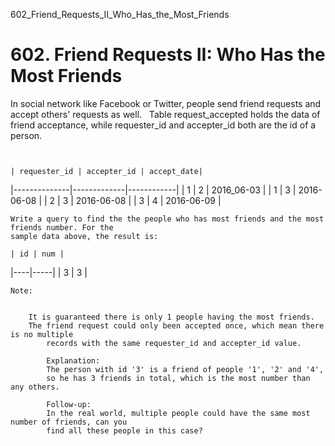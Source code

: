 602_Friend_Requests_II_Who_Has_the_Most_Friends
# 602. Friend Requests II: Who Has the Most Friends

In social network like Facebook or Twitter, people send friend requests and accept others'
    requests as well.
     
    Table request_accepted holds the data of friend acceptance, while
    requester_id and accepter_id both are the id of a person.

     

    | requester_id | accepter_id | accept_date|
|--------------|-------------|------------|
| 1            | 2           | 2016_06-03 |
| 1            | 3           | 2016-06-08 |
| 2            | 3           | 2016-06-08 |
| 3            | 4           | 2016-06-09 |

    Write a query to find the the people who has most friends and the most friends number. For the
    sample data above, the result is:

    | id | num |
|----|-----|
| 3  | 3   |

    Note:

    
        It is guaranteed there is only 1 people having the most friends.
        The friend request could only been accepted once, which mean there is no multiple
            records with the same requester_id and accepter_id value.
             
            Explanation:
            The person with id '3' is a friend of people '1', '2' and '4',
            so he has 3 friends in total, which is the most number than any others.
             
            Follow-up:
            In the real world, multiple people could have the same most number of friends, can you
            find all these people in this case?